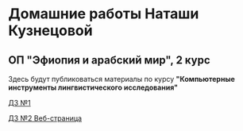 # Домашние работы Наташи Кузнецовой
## ОП "Эфиопия и арабский мир", 2 курс


Здесь будут публиковаться материалы по курсу **"Компьютерные инструменты лингвистического исследования"**


[ДЗ №1](/dz1/dz1.md)

[ДЗ №2 Веб-страница](https://dotpointnet.github.io/Web-page/)
